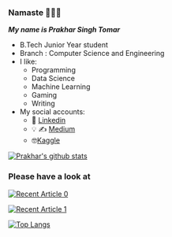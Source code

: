 ### Namaste 👋:bowing_man:

***My name is Prakhar Singh Tomar***
- B.Tech Junior Year student
- Branch : Computer Science and Engineering
- I like:
  - Programming
  - Data Science
  - Machine Learning
  - Gaming 
  - Writing
- My social accounts:
  - :necktie: [Linkedin](https://www.linkedin.com/in/tombro27)
  - :bulb:	:writing_hand: [Medium](https://medium.com/@prakharsinghtomar)
  - :nerd_face:[Kaggle](https://www.kaggle.com/prakharsinghtomar)

[![Prakhar's github stats](https://github-readme-stats.vercel.app/api?username=tombro27&count_private=true&show_icons=true&theme=merko&hide_rank=false)](https://github.com/anuraghazra/github-readme-stats)

### Please have a look at

<a target="_blank" href="https://github-readme-medium-recent-article.vercel.app/medium/@prakharsinghtomar/0"><img src="https://github-readme-medium-recent-article.vercel.app/medium/@prakharsinghtomar/0" alt="Recent Article 0">
  
<a target="_blank" href="https://github-readme-medium-recent-article.vercel.app/medium/@prakharsinghtomar/1"><img src="https://github-readme-medium-recent-article.vercel.app/medium/@prakharsinghtomar/1" alt="Recent Article 1">
  
[![Top Langs](https://github-readme-stats.vercel.app/api/top-langs/?username=tombro27&count_private=true)](https://github.com/anuraghazra/github-readme-stats)
